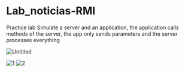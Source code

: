 # Lab_noticias-RMI
Practice lab Simulate a server and an application, the application calls methods of the server, the app only sends parameters and the server processes everything

![Untitled](https://github.com/JonathanBaquero01/Lab_noticias-RMI/assets/78324860/19c93163-fa90-44a4-bddb-1628d81494cd)

![1](https://github.com/JonathanBaquero01/Lab_noticias-RMI/assets/78324860/9f1e993b-69b5-4289-9437-d99455746c59)
![2](https://github.com/JonathanBaquero01/Lab_noticias-RMI/assets/78324860/c8689731-e8f7-41c5-bb90-efb8de631efc)
